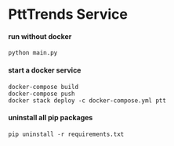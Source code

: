 # PttTrends Service

#### run without docker
```
python main.py
```

#### start a docker service
```
docker-compose build
docker-compose push
docker stack deploy -c docker-compose.yml ptt
```
#### uninstall all pip packages
```
pip uninstall -r requirements.txt
```
